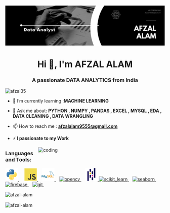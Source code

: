 ![logo](https://github.com/Afzal-Alam/Afzal-Alam/blob/master/Afzal.png?raw=true)
<h1 align="center">Hi 👋, I'm AFZAL ALAM</h1>
<h3 align="center">A passionate DATA ANALYTICS from India</h3>

<p align="left"> <img src="https://komarev.com/ghpvc/?username=afzal35&label=Profile%20views&color=0e75b6&style=flat" alt="afzal35" /> </p>

- 🌱 I’m currently learning :<b>MACHINE LEARNING </b> <br>

- 💬 Ask me about: <b>PYTHON , NUMPY , PANDAS , EXCEL , MYSQL , EDA , DATA CLEANING , DATA WRANGLING</b><br>

- 📫 How to reach me : <b>afzalalam9555@gmail.com</b><br>

- ⚡  <b>I passionate to my Work</b> <br>

<img align ="right" alt ="coding" width="400" src ="https://cdn.dribbble.com/users/1708816/screenshots/15637256/media/f9826f0af8a49462f048262a8502035b.gif">



<h3 align="left">Languages and Tools:</h3>
<p align="left"></a> 
<a href="https://www.python.org" target="_blank" rel="noreferrer"> <img src="https://raw.githubusercontent.com/devicons/devicon/master/icons/python/python-original.svg" alt="python" width="40" height="40"/> </a> &nbsp &nbsp
 <a href="https://developer.mozilla.org/en-US/docs/Web/JavaScript" target="_blank" rel="noreferrer"> <img src="https://raw.githubusercontent.com/devicons/devicon/master/icons/javascript/javascript-original.svg" alt="javascript" width="40" height="40"/> </a> &nbsp&nbsp
<a href="https://www.mysql.com/" target="_blank" rel="noreferrer"> <img src="https://raw.githubusercontent.com/devicons/devicon/master/icons/mysql/mysql-original-wordmark.svg" alt="mysql" width="40" height="40"/> </a> &nbsp&nbsp
<a href="https://opencv.org/" target="_blank" rel="noreferrer"> <img src="https://www.vectorlogo.zone/logos/opencv/opencv-icon.svg" alt="opencv" width="40" height="40"/> </a> &nbsp&nbsp
<a href="https://pandas.pydata.org/" target="_blank" rel="noreferrer"> <img src="https://raw.githubusercontent.com/devicons/devicon/2ae2a900d2f041da66e950e4d48052658d850630/icons/pandas/pandas-original.svg" alt="pandas" width="40" height="40"/> 
  <a href="https://scikit-learn.org/" target="_blank" rel="noreferrer"> <img src="https://upload.wikimedia.org/wikipedia/commons/0/05/Scikit_learn_logo_small.svg" alt="scikit_learn" width="40" height="40"/> </a>&nbsp&nbsp
 <a href="https://seaborn.pydata.org/" target="_blank" rel="noreferrer"> <img src="https://seaborn.pydata.org/_images/logo-mark-lightbg.svg" alt="seaborn" width="40" height="40"/> </a> &nbsp&nbsp
 <a href="https://firebase.google.com/" target="_blank" rel="noreferrer"> <img src="https://www.vectorlogo.zone/logos/firebase/firebase-icon.svg" alt="firebase" width="40" height="40"/> </a>&nbsp&nbsp 
<a href="https://git-scm.com/" target="_blank" rel="noreferrer"> <img src="https://www.vectorlogo.zone/logos/git-scm/git-scm-icon.svg" alt="git" width="40" height="40"/> </a>&nbsp&nbsp
</p>

<p><img align="center" src="https://github-readme-stats.vercel.app/api/top-langs?username=afzal-alam&show_icons=true&locale=en&layout=compact" alt="afzal-alam" /></p>

<p><img align="center" src="https://github-readme-streak-stats.herokuapp.com/?user=afzal-alam&" alt="afzal-alam" /></p>
